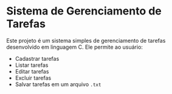 # Sistema de Gerenciamento de Tarefas

Este projeto é um sistema simples de gerenciamento de tarefas desenvolvido em linguagem C. Ele permite ao usuário:

- Cadastrar tarefas
- Listar tarefas
- Editar tarefas
- Excluir tarefas
- Salvar tarefas em um arquivo `.txt`

